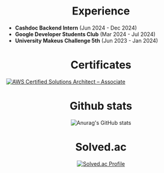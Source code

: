 <div align=center><h1> Experience </h1></div>

- **Cashdoc Backend Intern** (Jun 2024 - Dec 2024)
- **Google Developer Students Club** (Mar 2024 - Jul 2024)
- **University Makeus Challenge 5th** (Jun 2023 - Jan 2024)

<div align=center><h1> Certificates </h1></div>

<!--START_SECTION:badges-->
[![AWS Certified Solutions Architect – Associate](https://images.credly.com/size/110x110/images/0e284c3f-5164-4b21-8660-0d84737941bc/image.png)](http://www.credly.com/badges/b068e19b-e27c-403b-8a99-3bc5e41b394e "AWS Certified Solutions Architect – Associate")
<!--END_SECTION:badges-->

<div align=center><h1> Github stats </h1></div>

<div align=center>

![Anurag's GitHub stats](https://github-readme-stats.vercel.app/api?username=boms03&show_icons=true&theme=radical)

</div>
<div align=center><h1> Solved.ac</h1></div>

<div align=center>
  
[![Solved.ac Profile](http://mazassumnida.wtf/api/v2/generate_badge?boj=beomsuyoo)](https://solved.ac/profile/beomsuyoo)

</div>

